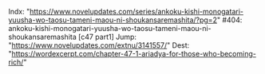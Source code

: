 Indx: "https://www.novelupdates.com/series/ankoku-kishi-monogatari-yuusha-wo-taosu-tameni-maou-ni-shoukansaremashita/?pg=2"
#404: ankoku-kishi-monogatari-yuusha-wo-taosu-tameni-maou-ni-shoukansaremashita [c47 part1]
Jump: "https://www.novelupdates.com/extnu/3141557/"
Dest: "https://wordexcerpt.com/chapter-47-1-ariadya-for-those-who-becoming-rich/"